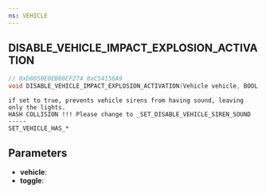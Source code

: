 ```yaml
---
ns: VEHICLE
---
```

## DISABLE_VEHICLE_IMPACT_EXPLOSION_ACTIVATION

```c
// 0xD8050E0EB60CF274 0xC54156A9
void DISABLE_VEHICLE_IMPACT_EXPLOSION_ACTIVATION(Vehicle vehicle, BOOL toggle);
```

```
if set to true, prevents vehicle sirens from having sound, leaving only the lights.  
HASH COLLISION !!! Please change to _SET_DISABLE_VEHICLE_SIREN_SOUND  
-----  
SET_VEHICLE_HAS_*  
```

## Parameters
* **vehicle**: 
* **toggle**: 

